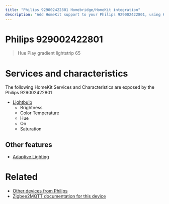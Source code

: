 ```yaml
---
title: "Philips 929002422801 Homebridge/HomeKit integration"
description: "Add HomeKit support to your Philips 929002422801, using Homebridge, Zigbee2MQTT and homebridge-z2m."
---
```

<!---
This file has been GENERATED using src/docgen/docgen.ts
DO NOT EDIT THIS FILE MANUALLY!
-->
# Philips 929002422801
> Hue Play gradient lightstrip 65


# Services and characteristics
The following HomeKit Services and Characteristics are exposed by
the Philips 929002422801

* [Lightbulb](../../light.md)
  * Brightness
  * Color Temperature
  * Hue
  * On
  * Saturation


## Other features
* [Adaptive Lighting](../../light.md)


# Related
* [Other devices from Philips](../index.md#philips)
* [Zigbee2MQTT documentation for this device](https://www.zigbee2mqtt.io/devices/929002422801.html)